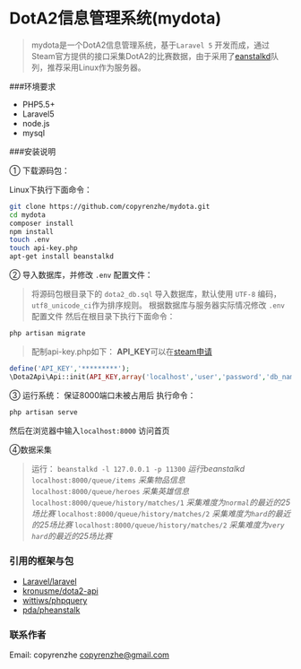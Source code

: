 # DotA2信息管理系统(mydota)

> mydota是一个DotA2信息管理系统，基于`Laravel 5` 开发而成，通过Steam官方提供的接口采集DotA2的比赛数据，由于采用了[eanstalkd](https://github.com/kr/beanstalkd)队列，推荐采用Linux作为服务器。

###环境要求
* PHP5.5+
* Laravel5
* node.js 
* mysql



###安装说明

① 下载源码包：

Linux下执行下面命令：

```bash
git clone https://github.com/copyrenzhe/mydota.git
cd mydota
composer install
npm install
touch .env
touch api-key.php
apt-get install beanstalkd
```
② 导入数据库，并修改 `.env` 配置文件：

>将源码包根目录下的 `dota2_db.sql` 导入数据库，默认使用 `UTF-8` 编码，`utf8_unicode_ci`作为排序规则。
根据数据库与服务器实际情况修改 `.env` 配置文件
然后在根目录下执行下面命令：
```bash
php artisan migrate
```

>配制api-key.php如下：
>**API_KEY**可以在[steam申请](http://steamcommunity.com/dev/apikey)
```php
define('API_KEY','*********');	
\Dota2Api\Api::init(API_KEY,array('localhost','user','password','db_name',''),true);	//根椐数据库实际情况修改
```


③ 运行系统：
保证8000端口未被占用后
执行命令：
```bash
php artisan serve
```
然后在浏览器中输入`localhost:8000` 访问首页

④数据采集
>运行：
`beanstalkd -l 127.0.0.1 -p 11300` 			*运行beanstalkd*
`localhost:8000/queue/items` 				*采集物品信息*
`localhost:8000/queue/heroes` 				*采集英雄信息*
`localhost:8000/queue/history/matches/1` 	*采集难度为`normal`的最近的25场比赛*
`localhost:8000/queue/history/matches/2` 	*采集难度为`hard`的最近的25场比赛*
`localhost:8000/queue/history/matches/2` 	*采集难度为`very hard`的最近的25场比赛*

### 引用的框架与包
* [Laravel/laravel](https://github.com/laravel/laravel)
* [kronusme/dota2-api](https://github.com/kronusme/dota2-api)
* [wittiws/phpquery](https://github.com/wittiws/phpquery)
* [pda/pheanstalk](https://github.com/pda/pheanstalk)

### 联系作者
Email: copyrenzhe <copyrenzhe@gmail.com>  
